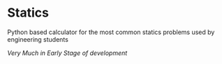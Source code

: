 # Statics

Python based calculator for the most common statics problems used by engineering students

*Very Much in Early Stage of development*
